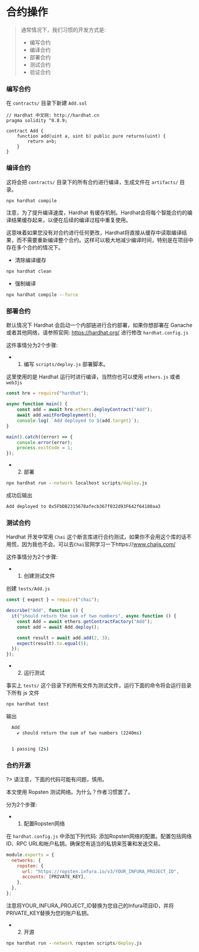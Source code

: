 # 合约操作

> 通常情况下，我们习惯的开发方式是:
> - 编写合约
> - 编译合约
> - 部署合约
> - 测试合约
> - 验证合约

### 编写合约
在 `contracts/` 目录下新建 `Add.sol`
```solidity
// Hardhat 中文网: http://hardhat.cn
pragma solidity ^0.8.9;

contract Add {
    function add(uint a, uint b) public pure returns(uint) {
        return a+b;
    }
}
```


### 编译合约
这将会把 `contracts/` 目录下的所有合约进行编译，生成文件在 `artifacts/` 目录。

```cmd
npx hardhat compile
```
注意，为了提升编译速度，Hardhat 有缓存机制。Hardhat会将每个智能合约的编译结果缓存起来，以便在后续的编译过程中重复使用。

这意味着如果您没有对合约进行任何更改，Hardhat将直接从缓存中读取编译结果，而不需要重新编译整个合约。这样可以极大地减少编译时间，特别是在项目中存在多个合约的情况下。

- 清除编译缓存

```cmd
npx hardhat clean
```

- 强制编译
```cmd
npx hardhat compile --force
```

### 部署合约
默认情况下 Hardhat 会启动一个内部链进行合约部署，如果你想部署在 Ganache 或者其他网络，请参照官网: https://hardhat.org/ 进行修改 `hardhat.config.js`

这件事情分为2个步骤:
- 1. 编写 `scripts/deploy.js` 部署脚本。

这里使用的是 Hardhat 运行时进行编译，当然你也可以使用 `ethers.js` 或者 `web3js`
```js
const hre = require("hardhat");

async function main() {
    const add = await hre.ethers.deployContract("Add");
    await add.waitForDeployment();
    console.log( `Add deployed to ${add.target}`);
}

main().catch((error) => {
    console.error(error);
    process.exitCode = 1;
});

```
- 2. 部署
```cmd
npx hardhat run --network localhost scripts/deploy.js
```
成功后输出
```cmd
Add deployed to 0x5FbDB2315678afecb367f032d93F642f64180aa3
```

### 测试合约

Hardhat 开发中常用 `Chai` 这个断言库进行合约测试，如果你不会用这个库的话不用慌，因为我也不会。可以去`Chai`官网学习一下https://www.chaijs.com/

这件事情分为2个步骤:
- 1. 创建测试文件

创建 `tests/Add.js`
```js
const { expect } = require("chai");

describe("Add", function () {
  it("should return the sum of two numbers", async function () {
    const Add = await ethers.getContractFactory("Add");
    const add = await Add.deploy();

    const result = await add.add(2, 3);
    expect(result).to.equal(5);
  });
});
```

- 2. 运行测试

事实上 `tests/` 这个目录下的所有文件为测试文件，运行下面的命令将会运行目录下所有 js 文件
```cmd
npx hardhat test
```
输出
```cmd
  Add
    ✔ should return the sum of two numbers (2240ms)


  1 passing (2s)
```

### 合约开源
?> 请注意，下面的代码可能有问题，慎用。

本文使用 Ropsten 测试网络。为什么？作者习惯罢了。

分为2个步骤:

- 1. 配置Ropsten网络

在 `hardhat.config.js` 中添加下列代码:
添加Ropsten网络的配置。配置包括网络ID、RPC URL和帐户私钥。确保您有适当的私钥来签署和发送交易。

```js
module.exports = {
  networks: {
    ropsten: {
      url: "https://ropsten.infura.io/v3/YOUR_INFURA_PROJECT_ID",
      accounts: [PRIVATE_KEY],
    },
  },
};
```
注意将YOUR_INFURA_PROJECT_ID替换为您自己的Infura项目ID，并将PRIVATE_KEY替换为您的账户私钥。

- 2. 开源
```cmd
npx hardhat run --network ropsten scripts/deploy.js
```